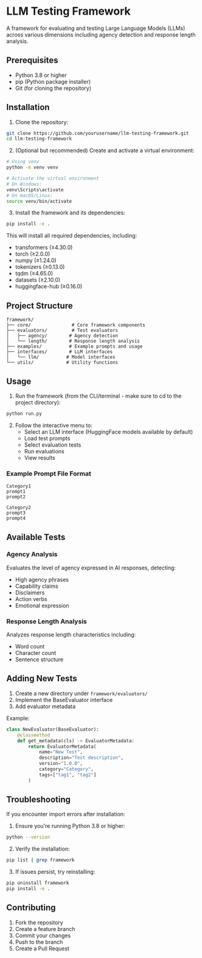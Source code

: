 # LLM Testing Framework

A framework for evaluating and testing Large Language Models (LLMs) across various dimensions including agency detection and response length analysis.

## Prerequisites

- Python 3.8 or higher
- pip (Python package installer)
- Git (for cloning the repository)

## Installation

1. Clone the repository:
```bash
git clone https://github.com/yourusername/llm-testing-framework.git
cd llm-testing-framework
```

2. (Optional but recommended) Create and activate a virtual environment:
```bash
# Using venv
python -m venv venv

# Activate the virtual environment
# On Windows:
venv\Scripts\activate
# On macOS/Linux:
source venv/bin/activate
```

3. Install the framework and its dependencies:
```bash
pip install -e .
```

This will install all required dependencies, including:
- transformers (≥4.30.0)
- torch (≥2.0.0)
- numpy (≥1.24.0)
- tokenizers (≥0.13.0)
- tqdm (≥4.65.0)
- datasets (≥2.10.0)
- huggingface-hub (≥0.16.0)

## Project Structure
```
framework/
├── core/               # Core framework components
├── evaluators/         # Test evaluators
│   ├── agency/        # Agency detection
│   └── length/        # Response length analysis
├── examples/          # Example prompts and usage
├── interfaces/        # LLM interfaces
│   └── llm/          # Model interfaces
└── utils/            # Utility functions
```

## Usage

1. Run the framework (from the CLI/terminal - make sure to cd to the project directory):
```bash
python run.py
```

2. Follow the interactive menu to:
   - Select an LLM interface (HuggingFace models available by default)
   - Load test prompts
   - Select evaluation tests
   - Run evaluations
   - View results

### Example Prompt File Format
```
Category1
prompt1
prompt2

Category2
prompt3
prompt4
```

## Available Tests

### Agency Analysis
Evaluates the level of agency expressed in AI responses, detecting:
- High agency phrases
- Capability claims
- Disclaimers
- Action verbs
- Emotional expression

### Response Length Analysis
Analyzes response length characteristics including:
- Word count
- Character count
- Sentence structure

## Adding New Tests

1. Create a new directory under `framework/evaluators/`
2. Implement the BaseEvaluator interface
3. Add evaluator metadata

Example:
```python
class NewEvaluator(BaseEvaluator):
    @classmethod
    def get_metadata(cls) -> EvaluatorMetadata:
        return EvaluatorMetadata(
            name="New Test",
            description="Test description",
            version="1.0.0",
            category="Category",
            tags=["tag1", "tag2"]
        )
```

## Troubleshooting

If you encounter import errors after installation:
1. Ensure you're running Python 3.8 or higher:
```bash
python --version
```

2. Verify the installation:
```bash
pip list | grep framework
```

3. If issues persist, try reinstalling:
```bash
pip uninstall framework
pip install -e .
```

## Contributing

1. Fork the repository
2. Create a feature branch
3. Commit your changes
4. Push to the branch
5. Create a Pull Request


